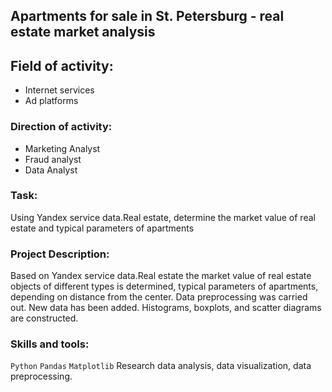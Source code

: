 ## Apartments for sale in St. Petersburg - real estate market analysis


## Field of activity:
- Internet services
- Ad platforms

### Direction of activity:
- Marketing Analyst
- Fraud analyst
- Data Analyst

### Task:
Using Yandex service data.Real estate, determine the market value of real estate and typical parameters of apartments

### Project Description:
Based on Yandex service data.Real estate the market value
of real estate objects of different types is determined, typical parameters of apartments, depending on
distance from the center. Data preprocessing was carried out. New data has been added.
Histograms, boxplots, and scatter diagrams are constructed.

### Skills and tools:

`Python`
`Pandas`
`Matplotlib`
Research data analysis, data visualization, data preprocessing.